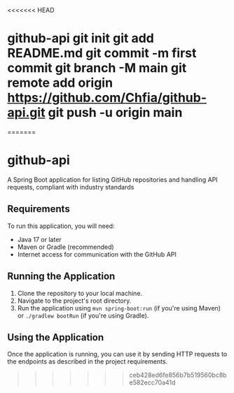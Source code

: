 <<<<<<< HEAD
# github-api git init git add README.md git commit -m first commit git branch -M main git remote add origin https://github.com/Chfia/github-api.git git push -u origin main
=======
# github-api
A Spring Boot application for listing GitHub repositories and handling API requests, compliant with industry standards

## Requirements

To run this application, you will need:

- Java 17 or later
- Maven or Gradle (recommended)
- Internet access for communication with the GitHub API

## Running the Application

1. Clone the repository to your local machine.
2. Navigate to the project's root directory.
3. Run the application using `mvn spring-boot:run` (if you're using Maven) or `./gradlew bootRun` (if you're using Gradle).

## Using the Application

Once the application is running, you can use it by sending HTTP requests to the endpoints as described in the project requirements.
>>>>>>> ceb428ed6fe856b7b519560bc8be582ecc70a41d
